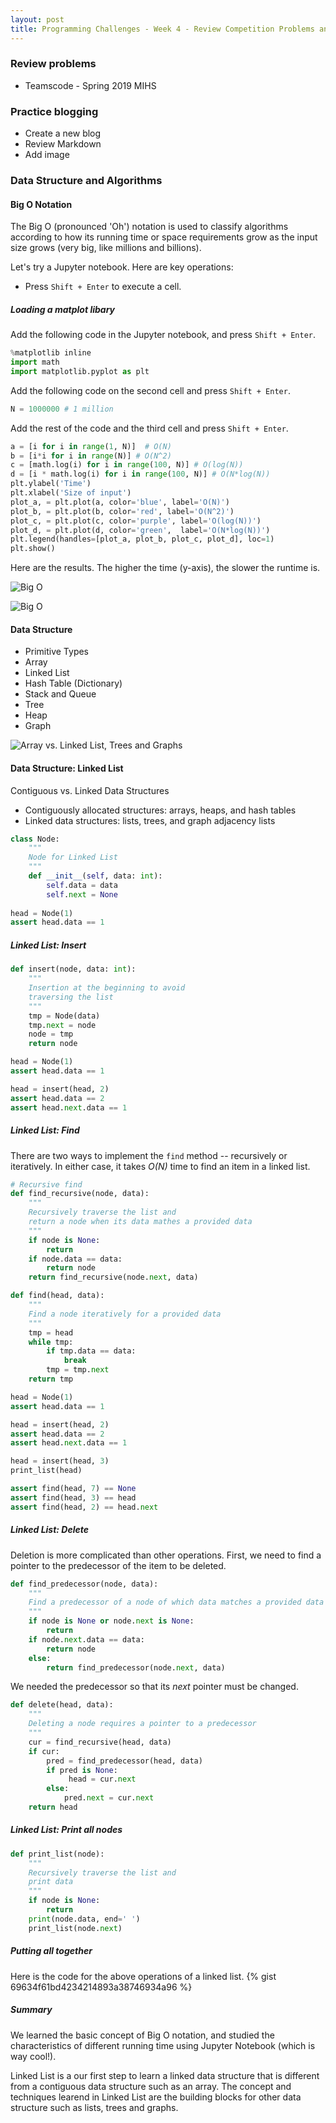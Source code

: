 ```yaml
---
layout: post
title: Programming Challenges - Week 4 - Review Competition Problems and Intro to Data Structure
---
```


### Review problems

- Teamscode - Spring 2019 MIHS

### Practice blogging

- Create a new blog
- Review Markdown
- Add image

### Data Structure and Algorithms

#### Big O Notation

The Big O (pronounced 'Oh') notation is used to classify algorithms according to how its running time or space requirements 
grow as the input size grows (very big, like millions and billions).

Let's try a Jupyter notebook. Here are key operations:
- Press `Shift + Enter` to execute a cell.

##### Loading a matplot libary

Add the following code in the Jupyter notebook, and press `Shift + Enter`.

```py
%matplotlib inline
import math
import matplotlib.pyplot as plt
```

Add the following code on the second cell and press `Shift + Enter`.

```py
N = 1000000 # 1 million
```

Add the rest of the code and the third cell and press `Shift + Enter`.

```py
a = [i for i in range(1, N)]  # O(N)
b = [i*i for i in range(N)] # O(N^2)
c = [math.log(i) for i in range(100, N)] # O(log(N))
d = [i * math.log(i) for i in range(100, N)] # O(N*log(N))
plt.ylabel('Time')
plt.xlabel('Size of input')
plot_a, = plt.plot(a, color='blue', label='O(N)')
plot_b, = plt.plot(b, color='red', label='O(N^2)')
plot_c, = plt.plot(c, color='purple', label='O(log(N))')
plot_d, = plt.plot(d, color='green',  label='O(N*log(N))')
plt.legend(handles=[plot_a, plot_b, plot_c, plot_d], loc=1)
plt.show()
```

Here are the results. The higher the time (y-axis), the slower the runtime is.

![Big O](/images/big_o_1.png)

![Big O](/images/big_o_2.png)

#### Data Structure

- Primitive Types
- Array
- Linked List
- Hash Table (Dictionary)
- Stack and Queue
- Tree
- Heap
- Graph

![Array vs. Linked List, Trees and Graphs](/images/data_structure_overview.jpg)

#### Data Structure: Linked List

Contiguous vs. Linked Data Structures

- Contiguously allocated structures: arrays, heaps, and hash tables
- Linked data structures: lists, trees, and graph adjacency lists

```py
class Node:
    """
    Node for Linked List
    """
    def __init__(self, data: int):
        self.data = data
        self.next = None
        
head = Node(1)
assert head.data == 1
```

##### Linked List: Insert

```py
def insert(node, data: int):
    """
    Insertion at the beginning to avoid
    traversing the list
    """
    tmp = Node(data)
    tmp.next = node
    node = tmp
    return node

head = Node(1)
assert head.data == 1

head = insert(head, 2)
assert head.data == 2
assert head.next.data == 1    
```

##### Linked List: Find

There are two ways to implement the `find` method -- recursively or iteratively. In either case, 
it takes *O(N)* time to find an item in a linked list.

```py
# Recursive find
def find_recursive(node, data):
    """
    Recursively traverse the list and
    return a node when its data mathes a provided data
    """
    if node is None:
        return
    if node.data == data:
        return node
    return find_recursive(node.next, data)
```

```py
def find(head, data):
    """
    Find a node iteratively for a provided data
    """
    tmp = head
    while tmp:
        if tmp.data == data:
            break
        tmp = tmp.next
    return tmp

head = Node(1)
assert head.data == 1

head = insert(head, 2)
assert head.data == 2
assert head.next.data == 1

head = insert(head, 3)
print_list(head)

assert find(head, 7) == None
assert find(head, 3) == head
assert find(head, 2) == head.next    
```

##### Linked List: Delete

Deletion is more complicated than other operations. First, we need to find a pointer to the predecessor of 
the item to be deleted. 

```py
def find_predecessor(node, data):
    """
    Find a predecessor of a node of which data matches a provided data
    """
    if node is None or node.next is None:
        return
    if node.next.data == data:
        return node
    else:
        return find_predecessor(node.next, data)
```        

We needed the predecessor so that its _next_ pointer must be changed.

```py
def delete(head, data):
    """
    Deleting a node requires a pointer to a predecessor
    """
    cur = find_recursive(head, data)
    if cur:
        pred = find_predecessor(head, data)
        if pred is None:
             head = cur.next
        else:
            pred.next = cur.next
    return head
```

##### Linked List: Print all nodes

```py
def print_list(node):
    """
    Recursively traverse the list and
    print data
    """
    if node is None:
        return
    print(node.data, end=' ')
    print_list(node.next)
```

##### Putting all together

Here is the code for the above operations of a linked list.
{% gist 69634f61bd4234214893a38746934a96 %}


##### Summary

We learned the basic concept of Big O notation, and studied the characteristics of different running time using Jupyter Notebook (which is way cool!). 

Linked List is a our first step to learn a linked data structure that is different from a contiguous data structure such as an array. The concept and techniques learend in Linked List are the building blocks for other data structure such as lists, trees and graphs.
